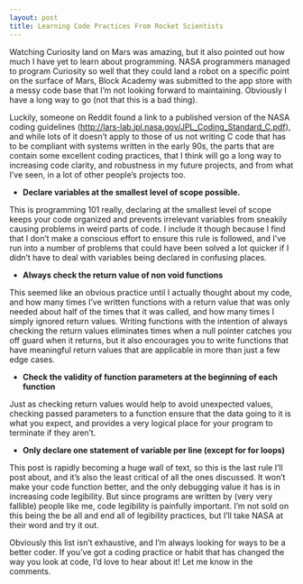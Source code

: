 ```yaml
---
layout: post
title: Learning Code Practices From Rocket Scientists
---
```


Watching Curiosity land on Mars was amazing, but it also pointed out how much I have yet to learn about programming. NASA programmers managed to program Curiosity so well that they could land a robot on a specific point on the surface of Mars, Block Academy was submitted to the app store with a messy code base that I’m not looking forward to maintaining. Obviously I have a long way to go (not that this is a bad thing).

Luckily, someone on Reddit found a link to a published version of the NASA coding guidelines (http://lars-lab.jpl.nasa.gov/JPL_Coding_Standard_C.pdf), and while lots of it doesn’t apply to those of us not writing C code that has to be compliant with systems written in the early 90s, the parts that are contain some excellent coding practices, that I think will go a long way to increasing code clarity, and robustness in my future projects, and from what I’ve seen, in a lot of other people’s projects too.

* **Declare variables at the smallest level of scope possible.** 

This is programming 101 really, declaring at the smallest level of scope keeps your code organized and prevents irrelevant variables from sneakily causing problems in weird parts of code. I include it though because I find that I don’t make a conscious effort to ensure this rule is followed, and I’ve run into a number of problems that could have been solved a lot quicker if I didn’t have to deal with variables being declared in confusing places.

* **Always check the return value of non void functions**

This seemed like an obvious practice until I actually thought about my code, and how many times I’ve written functions with a return value that was only needed about half of the times that it was called, and how many times I simply ignored return values. Writing functions with the intention of always checking the return values eliminates times when a null pointer catches you off guard when it returns, but it also encourages you to write functions that have meaningful return values that are applicable in more than just a few edge cases.

* **Check the validity of function parameters at the beginning of each function**

Just as checking return values would help to avoid unexpected values, checking passed parameters to a function ensure that the data going to it is what you expect, and provides a very logical place for your program to terminate if they aren’t.

*  **Only declare one statement of variable per line (except for for loops)**

This post is rapidly becoming a huge wall of text, so this is the last rule I’ll post about, and it’s also the least critical of all the ones discussed. It won’t make your code function better, and the only debugging value it has is in increasing code legibility. But since programs are written by (very very fallible) people like me, code legibility is painfully important. I’m not sold on this being the be all and end all of legibility practices, but I’ll take NASA at their word and try it out.

 

Obviously this list isn’t exhaustive, and I’m always looking for ways to be a better coder. If you’ve got a coding practice or habit that has changed the way you look at code, I’d love to hear about it! Let me know in the comments.

